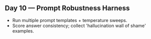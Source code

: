 ## Day 10 — Prompt Robustness Harness
- Run multiple prompt templates + temperature sweeps.
- Score answer consistency; collect 'hallucination wall of shame' examples.
